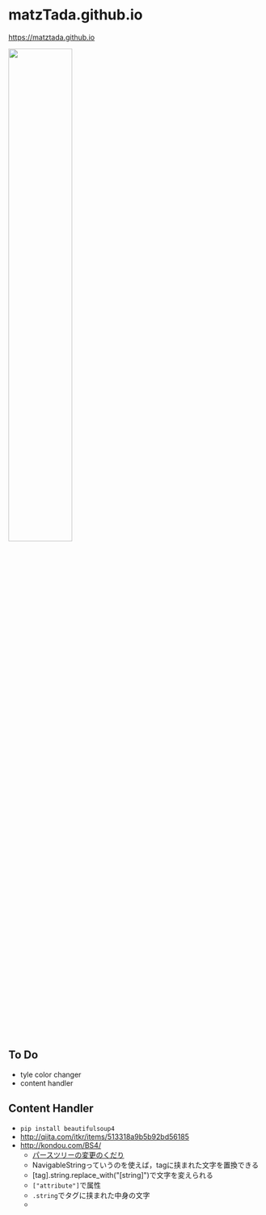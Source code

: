 # matzTada.github.io

<https://matztada.github.io>  

<a href="https://matztada.github.io">
	<img src="https://matztada.github.io/images/screenshot.png" alt="" width=50%>
</a>  

## To Do

* tyle color changer
* content handler

## Content Handler

* ```pip install beautifulsoup4```
* <http://qiita.com/itkr/items/513318a9b5b92bd56185>
* <http://kondou.com/BS4/>
	* [パースツリーの変更のくだり](http://kondou.com/BS4/#id38)
	* NavigableStringっていうのを使えば，tagに挟まれた文字を置換できる
	* [tag].string.replace_with("[string]")で文字を変えられる
	* ```["attribute"]```で属性
	* ```.string```でタグに挟まれた中身の文字
	* 